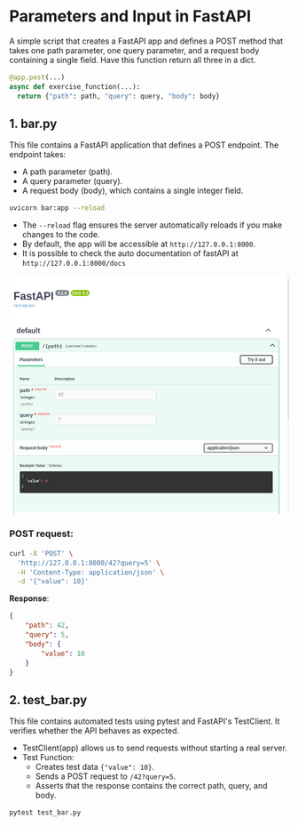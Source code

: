 # Parameters and Input in FastAPI

A simple script that creates a FastAPI app and defines a POST method that takes one path parameter, 
one query parameter, and a request body containing a single field. Have this function return all three in a dict.

```python
@app.post(...)
async def exercise_function(...):
  return {"path": path, "query": query, "body": body}
```

## 1. bar.py
This file contains a FastAPI application that defines a POST endpoint. The endpoint takes:
- A path parameter (path).
- A query parameter (query).
- A request body (body), which contains a single integer field.

```sh
uvicorn bar:app --reload
```

- The `--reload` flag ensures the server automatically reloads if you make changes to the code.
- By default, the app will be accessible at `http://127.0.0.1:8000`.
- It is possible to check the auto documentation of fastAPI at `http://127.0.0.1:8000/docs`

![api-docs](api-docs.png)

### POST request:

```sh
curl -X 'POST' \
  'http://127.0.0.1:8000/42?query=5' \
  -H 'Content-Type: application/json' \
  -d '{"value": 10}'
```

**Response**:
```json
{
    "path": 42,
    "query": 5,
    "body": {
        "value": 10
    }
}
```

## 2. test_bar.py

This file contains automated tests using pytest and FastAPI's TestClient. 
It verifies whether the API behaves as expected.

- TestClient(app) allows us to send requests without starting a real server.
- Test Function:
    - Creates test data `{"value": 10}`.
    - Sends a POST request to `/42?query=5`.
    - Asserts that the response contains the correct path, query, and body.

```sh
pytest test_bar.py
```
